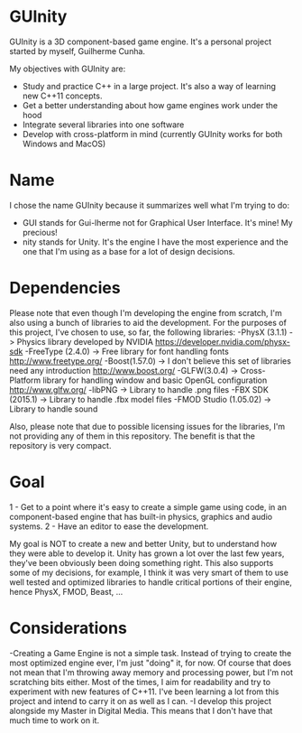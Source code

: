 # GUInity

GUInity is a 3D component-based game engine. It's a personal project started by myself, Guilherme Cunha.

My objectives with GUInity are:
- Study and practice C++ in a large project. It's also a way of learning new C++11 concepts.
- Get a better understanding about how game engines work under the hood
- Integrate several libraries into one software
- Develop with cross-platform in mind (currently GUInity works for both Windows and MacOS)

# Name

I chose the name GUInity because it summarizes well what I'm trying to do:
- GUI stands for Gui-lherme not for Graphical User Interface. It's mine! My precious!
- nity stands for Unity. It's the engine I have the most experience and the one that I'm using as a base for a lot of design decisions.

# Dependencies

Please note that even though I'm developing the engine from scratch, I'm also using a bunch of libraries to aid the development. For the purposes of this project, I've chosen to use, so far, the following libraries:
-PhysX (3.1.1) -> Physics library developed by NVIDIA https://developer.nvidia.com/physx-sdk
-FreeType (2.4.0) -> Free library for font handling fonts http://www.freetype.org/
-Boost(1.57.0) -> I don't believe this set of libraries need any introduction http://www.boost.org/
-GLFW(3.0.4) -> Cross-Platform library for handling window and basic OpenGL configuration http://www.glfw.org/
-libPNG -> Library to handle .png files
-FBX SDK (2015.1) -> Library to handle .fbx model files
-FMOD Studio (1.05.02) -> Library to handle sound

Also, please note that due to possible licensing issues for the libraries, I'm not providing any of them in this repository. The benefit is that the repository is very compact.



# Goal

1 - Get to a point where it's easy to create a simple game using code, in an component-based engine that has built-in physics, graphics and audio systems.
2 - Have an editor to ease the development.

My goal is NOT to create a new and better Unity, but to understand how they were able to develop it. Unity has grown a lot over the last few years, they've been obviously been doing something right. This also supports some of my decisions, for example, I think it was very smart of them to use well tested and optimized libraries to handle critical portions of their engine, hence PhysX, FMOD, Beast, ...

# Considerations

-Creating a Game Engine is not a simple task. Instead of trying to create the most optimized engine ever, I'm just "doing" it, for now. Of course that does not mean that I'm throwing away memory and processing power, but I'm not scratching bits either. Most of the times, I aim for readability and try to experiment with new features of C++11. I've been learning a lot from this project and intend to carry it on as well as I can.
-I develop this project alongside my Master in Digital Media. This means that I don't have that much time to work on it.
